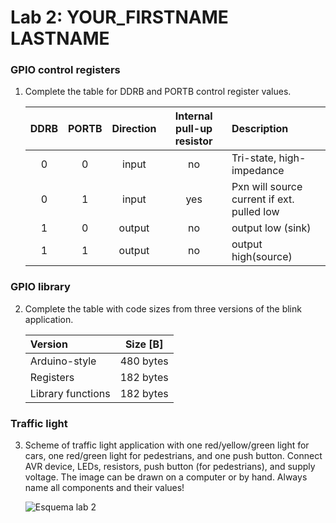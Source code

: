 # Lab 2: YOUR_FIRSTNAME LASTNAME

### GPIO control registers

1. Complete the table for DDRB and PORTB control register values.

   | **DDRB** | **PORTB** | **Direction** | **Internal pull-up resistor** | **Description** |
   | :-: | :-: | :-: | :-: | :-- |
   | 0 | 0 | input | no | Tri-state, high-impedance |
   | 0 | 1 | input | yes | Pxn will source current if ext. pulled low |
   | 1 | 0 | output | no | output low (sink) |
   | 1 | 1 | output | no | output high(source) |

### GPIO library

2. Complete the table with code sizes from three versions of the blink application.

   | **Version** | **Size [B]** |
   | :-- | :-: |
   | Arduino-style     | 480 bytes |
   | Registers         | 182 bytes |
   | Library functions | 182 bytes |

### Traffic light

3. Scheme of traffic light application with one red/yellow/green light for cars, one red/green light for pedestrians, and one push button. Connect AVR device, LEDs, resistors, push button (for pedestrians), and supply voltage. The image can be drawn on a computer or by hand. Always name all components and their values!

   ![Esquema lab 2](https://user-images.githubusercontent.com/114478211/194946284-942cce00-f360-4e7b-998a-f095592bcccc.jpg)
